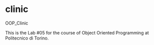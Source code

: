 # clinic
OOP_Clinic

This is the Lab #05 for the course of Object Oriented Programming at Politecnico di Torino.
